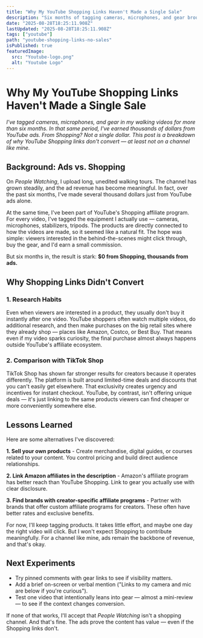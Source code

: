 ```yaml
---
title: "Why My YouTube Shopping Links Haven't Made a Single Sale"
description: "Six months of tagging cameras, microphones, and gear brought in thousands from ads — and nothing from Shopping. Here's why YouTube's affiliate program doesn't convert, and what I've learned from the experiment."
date: "2025-08-28T18:25:11.908Z"
lastUpdated: "2025-08-28T18:25:11.908Z"
tags: ["youtube"]
path: "youtube-shopping-links-no-sales"
isPublished: true
featuredImage:
  src: "Youtube-logo.png"
  alt: "Youtube Logo"
---
```


# Why My YouTube Shopping Links Haven't Made a Single Sale

_I've tagged cameras, microphones, and gear in my walking videos for more than six months. In that same period, I've earned thousands of dollars from YouTube ads. From Shopping? Not a single dollar. This post is a breakdown of why YouTube Shopping links don't convert — at least not on a channel like mine._

## Background: Ads vs. Shopping

On _People Watching_, I upload long, unedited walking tours. The channel has grown steadily, and the ad revenue has become meaningful. In fact, over the past six months, I've made several thousand dollars just from YouTube ads alone.

At the same time, I've been part of YouTube's Shopping affiliate program. For every video, I've tagged the equipment I actually use — cameras, microphones, stabilizers, tripods. The products are directly connected to how the videos are made, so it seemed like a natural fit. The hope was simple: viewers interested in the behind-the-scenes might click through, buy the gear, and I'd earn a small commission.

But six months in, the result is stark: **$0 from Shopping, thousands from ads.**

## Why Shopping Links Didn't Convert

### 1. Research Habits

Even when viewers are interested in a product, they usually don't buy it instantly after one video. YouTube shoppers often watch multiple videos, do additional research, and then make purchases on the big retail sites where they already shop — places like Amazon, Costco, or Best Buy. That means even if my video sparks curiosity, the final purchase almost always happens outside YouTube's affiliate ecosystem.

### 2. Comparison with TikTok Shop

TikTok Shop has shown far stronger results for creators because it operates differently. The platform is built around limited-time deals and discounts that you can't easily get elsewhere. That exclusivity creates urgency and incentives for instant checkout. YouTube, by contrast, isn't offering unique deals — it's just linking to the same products viewers can find cheaper or more conveniently somewhere else.

## Lessons Learned

Here are some alternatives I've discovered:

**1. Sell your own products** - Create merchandise, digital guides, or courses related to your content. You control pricing and build direct audience relationships.

**2. Link Amazon affiliates in the description** - Amazon's affiliate program has better reach than YouTube Shopping. Link to gear you actually use with clear disclosure.

**3. Find brands with creator-specific affiliate programs** - Partner with brands that offer custom affiliate programs for creators. These often have better rates and exclusive benefits.

For now, I'll keep tagging products. It takes little effort, and maybe one day the right video will click. But I won't expect Shopping to contribute meaningfully. For a channel like mine, ads remain the backbone of revenue, and that's okay.

## Next Experiments

- Try pinned comments with gear links to see if visibility matters.
- Add a brief on-screen or verbal mention ("Links to my camera and mic are below if you're curious").
- Test one video that intentionally leans into gear — almost a mini-review — to see if the context changes conversion.

If none of that works, I'll accept that _People Watching_ isn't a shopping channel. And that's fine. The ads prove the content has value — even if the Shopping links don't.
